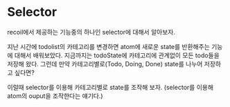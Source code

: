 # Selector

recoil에서 제공하는 기능중의 하나인 selector에 대해서 알아보자.


지난 시간에 todolist의 카테고리를 변경하면 atom에 새로운 state를 반환해주는 기능에 대해서 배워보았다.
지금까지는 todoState에 카테고리에 관계없이 모든 todo들을 저장해 왔다.
그런데 만약 카테고리별로(Todo, Doing, Done) state를 나누어 저장하고 싶다면?

이럴때 selector를 이용해 카테고리별로 state를 조작해 보자.
(selector를 이용해 atom의 ouput을 조작한다는 얘기다.)


